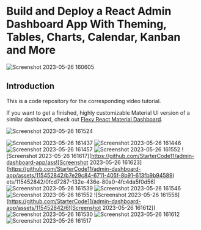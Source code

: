 # Build and Deploy a React Admin Dashboard App With Theming, Tables, Charts, Calendar, Kanban and More
![Screenshot 2023-05-26 160605](https://github.com/StarterCode11/admin-dashboard-app/assets/115452842/741b0694-6846-457d-a6bd-3df6718dd164)


## Introduction
This is a code repository for the corresponding video tutorial.

If you want to get a finished, highly customizable Material UI version of a similar dashboard, check out [Flexy React Material Dashboard](https://www.wrappixel.com/templates/flexy-react-material-dashboard-admin/?ref=257&campaign=Flexy).

![Screenshot 2023-05-26 161524](https://github.com/StarterCode11/admin-dashboard-app/assets/115452842/06f82add-bb53-4184-8715-53fe1fce0e75)

![Screenshot 2023-05-26 161437](https://github.com/StarterCode11/admin-dashboard-app/assets/115452842/722f33b8-7bc7-474d-97e9-d73c7642776f)
![Screenshot 2023-05-26 161446](https://github.com/StarterCode11/admin-dashboard-app/assets/115452842/1aad1732-91cc-4fb4-a132-6b24ee480543)
![Screenshot 2023-05-26 161457](https://github.com/StarterCode11/admin-dashboard-app/assets/115452842/06bbec48-4272-4e38-98e3-62363493f807)
![Screenshot 2023-05-26 161552](https://github.com/StarterCode11/admin-dashboard-app/assets/115452842/0954aefb-73aa-4ea4-b263-5fc450c770d4)
![Screenshot 2023-05-26 161617](https://github.com/StarterCode11/admin-dashboard-app/ass![Screenshot 2023-05-26 161623](https://github.com/StarterCode11/admin-dashboard-app/assets/115452842/b7e29c84-6711-405f-8b91-613fb9b94589)
ets/115452842/0fcd7287-132e-436e-80a0-4fc4da5f0d56)
![Screenshot 2023-05-26 161539](https://github.com/StarterCode11/admin-dashboard-app/assets/115452842/0edcddb1-1016-4212-9784-72077b135c03)
![Screenshot 2023-05-26 161546](https://github.com/StarterCode11/admin-dashboard-app/assets/115452842/2cab8e07-c03e-4391-9f57-6655cc40c149)
![Screenshot 2023-05-26 161552](https://github.com/StarterCode11/admin-dashboard-app/assets/115452842/9603397d-c639-49d5-8090-b64cb1f653ff)
![Screenshot 2023-05-26 161558](https://github.com/StarterCode11/admin-dashboard-app/assets/115452842/6![Screenshot 2023-05-26 161612](
![Screenshot 2023-05-26 161530](https://github.com/StarterCode11/admin-dashboard-app/assets/115452842/72decebf-8bee-46f0-aee2-db716adb8f7a)
![Screenshot 2023-05-26 161612](https://github.com/StarterCode11/admin-dashboard-app/assets/115452842/a2074bc1-4623-45c5-9040-69900f34382f)
![Screenshot 2023-05-26 161517](https://github.com/StarterCode11/admin-dashboard-app/assets/115452842/ee5a9e0f-efbb-44d7-8d56-b68a42fc0d79)
